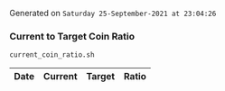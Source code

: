 Generated on `Saturday 25-September-2021 at 23:04:26`

### Current to Target Coin Ratio
`current_coin_ratio.sh`

Date|Current|Target|Ratio
---|---|---|---
